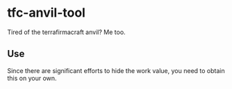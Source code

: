 # tfc-anvil-tool
Tired of the terrafirmacraft anvil? Me too.

## Use
Since there are significant efforts to hide the work value, you need to obtain this on your own. 